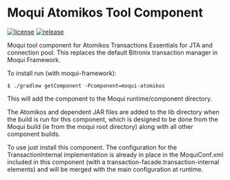 # Moqui Atomikos Tool Component

[![license](http://img.shields.io/badge/license-CC0%201.0%20Universal-blue.svg)](https://github.com/moqui/moqui-atomikos/blob/master/LICENSE.md)
[![release](http://img.shields.io/github/release/moqui/moqui-atomikos.svg)](https://github.com/moqui/moqui-atomikos/releases)

Moqui tool component for Atomikos Transactions Essentials for JTA and connection pool. This replaces the default 
Bitronix transaction manager in Moqui Framework.

To install run (with moqui-framework):

    $ ./gradlew getComponent -Pcomponent=moqui-atomikos

This will add the component to the Moqui runtime/component directory. 

The Atomikos and dependent JAR files are added to the lib directory when the build is run for this component, which is
designed to be done from the Moqui build (ie from the moqui root directory) along with all other component builds. 

To use just install this component. The configuration for the TransactionInternal implementation is already in place in 
the MoquiConf.xml included in this component (with a transaction-facade.transaction-internal elements) and will be 
merged with the main configuration at runtime. 
